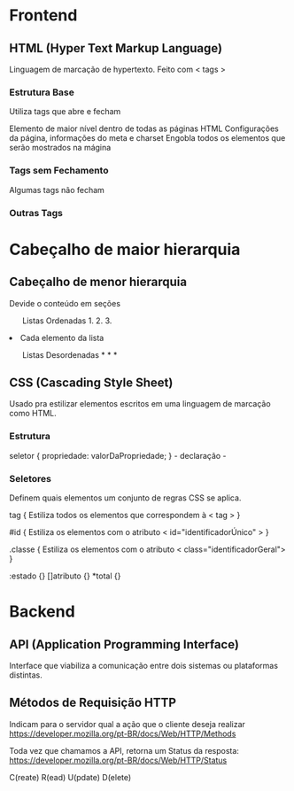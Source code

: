 # Frontend

## HTML (Hyper Text Markup Language)

Linguagem de marcação de hypertexto. Feito com  < tags >

### Estrutura Base

Utiliza tags que abre e fecham <tag></tag>

<html> Elemento de maior nível dentro de todas as páginas HTML

<head> Configurações da página, informações do  meta e  charset
</head>

<body> Engobla todos os elementos que serão mostrados na mágina
</body>

</html>

### Tags sem Fechamento

Algumas tags não fecham <tag />

### Outras Tags

<h1>Cabeçalho de maior hierarquia</h1>
<h2>Cabeçalho de menor hierarquia</h2>

<div>Devide o conteúdo em seções</div>

<ol>Listas Ordenadas 1. 2. 3.</ol>
<li>Cada elemento da lista</li>
<ul>Listas Desordenadas * * *</ul>



## CSS (Cascading Style Sheet)

Usado pra estilizar elementos escritos em uma linguagem de marcação  como  HTML.

### Estrutura

seletor {
    propriedade: valorDaPropriedade;
}          - declaração -

### Seletores

Definem quais elementos um conjunto de regras CSS se aplica.

tag { 
    Estiliza todos os elementos que correspondem à < tag > 
}

#id {
   Estiliza os elementos com o atributo < id="identificadorÚnico" >
}

.classe {
    Estiliza os elementos com o atributo < class="identificadorGeral">
}

:estado {}
[]atributo {}
*total {}


# Backend

## API (Application Programming Interface)

Interface que viabiliza a comunicação entre dois sistemas ou plataformas distintas.

## Métodos de Requisição HTTP

Indicam para o servidor qual a ação que o cliente deseja realizar
https://developer.mozilla.org/pt-BR/docs/Web/HTTP/Methods

Toda vez que chamamos a API, retorna um Status da resposta:
https://developer.mozilla.org/pt-BR/docs/Web/HTTP/Status

C(reate)
R(ead)
U(pdate)
D(elete)
